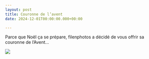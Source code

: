 ```yaml
---
layout: post
title: Couronne de l’avent
date: 2024-12-01T00:00:00.000+00:00

---
```


Parce que Noël ça se prépare, filenphotos a décidé de vous offrir sa couronne de l’Avent…

![](/images/DSCF0761_DxO.jpg)

